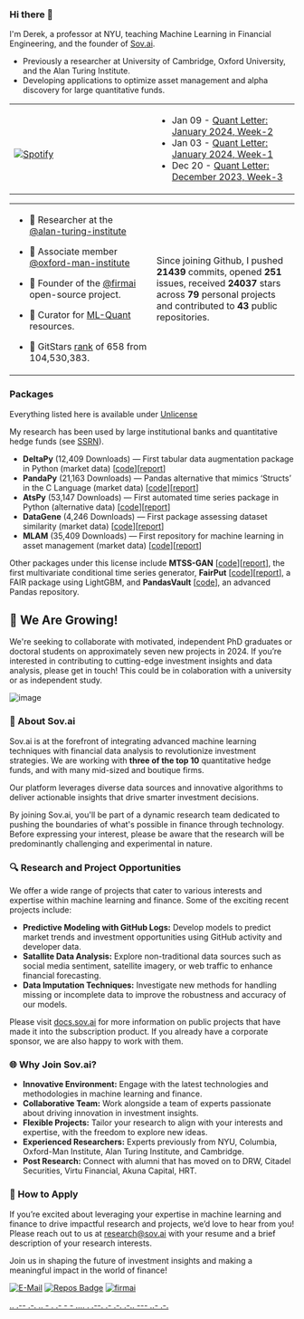 ### Hi there 👋
I'm Derek, a professor at NYU, teaching Machine Learning in Financial Engineering, and the founder of [Sov.ai](https://sov.ai/). 


- Previously a researcher at University of Cambridge, Oxford University, and the Alan Turing Institute.
- Developing applications to optimize asset management and alpha discovery for large quantitative funds.


<table width="100%"> 
  <tr>
  <td width="50%">
      
&nbsp; <br> [![Spotify](https://novatorem-nu-seven.vercel.app/api/spotify)](https://open.spotify.com/user/1280520793)

  </td>
  <td width="50%">  
 
<!-- feed start -->
- Jan 09 - [Quant Letter: January 2024, Week-2](https://blog.ml-quant.com/p/quant-letter-january-2024-week-2)
- Jan 03 - [Quant Letter: January 2024, Week-1](https://blog.ml-quant.com/p/quant-letter-january-2024-week-1)
- Dec 20 - [Quant Letter: December 2023, Week-3](https://blog.ml-quant.com/p/quant-letter-december-2023-week-3)
<!-- feed end -->

  </td>
  </table>
  
<table width="100%"> 
  <tr>
  <td width="50%">

- 👥 Researcher at the [@alan-turing-institute](https://github.com/alan-turing-institute)

- 📓 Associate member [@oxford-man-institute](https://www.oxford-man.ox.ac.uk/)

- 🧭 Founder of the [@firmai](https://www.firmai.org/) open-source project. 
   
- 👥 Curator for [ML-Quant](https://www.ml-quant.com/) resources. 

- 🦌 GitStars [rank](https://gitstar-ranking.com/firmai) of 658 from 104,530,383.

  </td>
  <td width="50%">
  
Since joining Github, I pushed **21439** commits, opened **251** issues, received **24037** stars across **79** personal projects and contributed to **43** public repositories.

  </td>
  </table>
  
### Packages

Everything listed here is available under [Unlicense](https://unlicense.org/)

My research has been used by large institutional banks and quantitative hedge funds (see [SSRN](https://papers.ssrn.com/sol3/cf_dev/AbsByAuth.cfm?per_id=3160654)). 

- **DeltaPy** (12,409 Downloads) — First tabular data augmentation package in Python (market data) [[code](https://github.com/firmai/deltapy)][[report](https://papers.ssrn.com/sol3/papers.cfm?abstract_id=3582219)]
- **PandaPy** (21,163 Downloads) — Pandas alternative that mimics ‘Structs’ in the C Language (market data) [[code](https://github.com/firmai/pandapy)][[report](https://papers.ssrn.com/sol3/papers.cfm?abstract_id=3599639)]
- **AtsPy** (53,147 Downloads) — First automated time series package in Python (alternative data) [[code](https://github.com/firmai/atspy)][[report](https://papers.ssrn.com/sol3/papers.cfm?abstract_id=3580631)]
- **DataGene** (4,246 Downloads) — First package assessing dataset similarity (market data) [[code](https://github.com/firmai/datagene)][[report](https://ssrn.com/abstract=3619626)]
- **MLAM** (35,409 Downloads) — First repository for machine learning in asset management (market data) [[code](https://github.com/firmai/machine-learning-asset-management)][[report](https://papers.ssrn.com/sol3/papers.cfm?abstract_id=3420952)]


Other packages under this license include **MTSS-GAN** [[code](https://github.com/firmai/machine-learning-asset-management)][[report](https://papers.ssrn.com/sol3/papers.cfm?abstract_id=3420952)], the first multivariate conditional time series generator, **FairPut** [[code](https://github.com/firmai/ml-fairness-framework)][[report](https://papers.ssrn.com/sol3/papers.cfm?abstract_id=3619715)], a FAIR package using LightGBM, and **PandasVault** [[code](https://github.com/firmai/pandasvault)], an advanced Pandas repository.



## 🌟 We Are Growing!

We're seeking to collaborate with motivated, independent PhD graduates or doctoral students on approximately seven new projects in 2024. If you’re interested in contributing to cutting-edge investment insights and data analysis, please get in touch! This could be in colaboration with a university or as independent study. 

![image](https://github.com/user-attachments/assets/da97663a-b63f-4286-94cc-fcd168905109)


### 🚀 About Sov.ai

Sov.ai is at the forefront of integrating advanced machine learning techniques with financial data analysis to revolutionize investment strategies. We are working with **three of the top 10** quantitative hedge funds, and with many mid-sized and boutique firms. 

Our platform leverages diverse data sources and innovative algorithms to deliver actionable insights that drive smarter investment decisions. 

By joining Sov.ai, you'll be part of a dynamic research team dedicated to pushing the boundaries of what's possible in finance through technology. Before expressing your interest, please be aware that the research will be predominantly challenging and experimental in nature.


### 🔍 Research and Project Opportunities

We offer a wide range of projects that cater to various interests and expertise within machine learning and finance. Some of the exciting recent projects include:

- **Predictive Modeling with GitHub Logs:** Develop models to predict market trends and investment opportunities using GitHub activity and developer data.
- **Satallite Data Analysis:** Explore non-traditional data sources such as social media sentiment, satellite imagery, or web traffic to enhance financial forecasting.
- **Data Imputation Techniques:** Investigate new methods for handling missing or incomplete data to improve the robustness and accuracy of our models.

Please visit [docs.sov.ai](https://docs.sov.ai) for more information on public projects that have made it into the subscription product. If you already have a corporate sponsor, we are also happy to work with them. 

### 🌐 Why Join Sov.ai?

- **Innovative Environment:** Engage with the latest technologies and methodologies in machine learning and finance.
- **Collaborative Team:** Work alongside a team of experts passionate about driving innovation in investment insights.
- **Flexible Projects:** Tailor your research to align with your interests and expertise, with the freedom to explore new ideas.
- **Experienced Researchers:** Experts previously from NYU, Columbia, Oxford-Man Institute, Alan Turing Institute, and Cambridge.
- **Post Research:** Connect with alumni that has moved on to DRW, Citadel Securities, Virtu Financial, Akuna Capital, HRT.


### 🤝 How to Apply

If you’re excited about leveraging your expertise in machine learning and finance to drive impactful research and projects, we’d love to hear from you! Please reach out to us at [research@sov.ai](mailto:research@sov.ai) with your resume and a brief description of your research interests.

Join us in shaping the future of investment insights and making a meaningful impact in the world of finance!

<!--- - 👁️ Advisor at ... --->


[![E-Mail](https://img.shields.io/badge/email-reveal-2a8?style=flat-square&logo=gmail&logoColor=white)](https://mailhide.io/e/3ZNzb8gi)
[![Repos Badge](https://badges.pufler.dev/repos/firmai)](https://badges.pufler.dev)
[![firmai](https://komarev.com/ghpvc/?username=firmai)](firmai.org)

 [..    .-- .-. .. - .    .- -    - .... .    .--. .- .-. .-.. --- ..- .-.](https://theparlour.substack.com/)


                            



